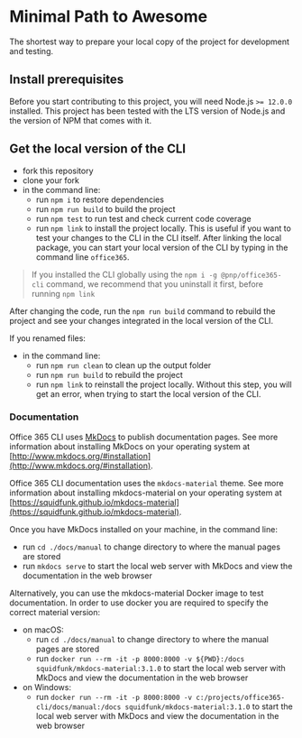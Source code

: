 # Minimal Path to Awesome

The shortest way to prepare your local copy of the project for development and testing.

## Install prerequisites

Before you start contributing to this project, you will need Node.js `>= 12.0.0` installed. This project has been tested with the LTS version of Node.js and the version of NPM that comes with it.

## Get the local version of the CLI

- fork this repository
- clone your fork
- in the command line:
  - run `npm i` to restore dependencies
  - run `npm run build` to build the project
  - run `npm test` to run test and check current code coverage
  - run `npm link` to install the project locally. This is useful if you want to test your changes to the CLI in the CLI itself. After linking the local package, you can start your local version of the CLI by typing in the command line `office365`.

> If you installed the CLI globally using the `npm i -g @pnp/office365-cli` command, we recommend that you uninstall it first, before running `npm link`

After changing the code, run the `npm run build` command to rebuild the project and see your changes integrated in the local version of the CLI.

If you renamed files:

- in the command line:
  - run `npm run clean` to clean up the output folder
  - run `npm run build` to rebuild the project
  - run `npm link` to reinstall the project locally. Without this step, you will get an error, when trying to start the local version of the CLI.

### Documentation

Office 365 CLI uses [MkDocs](http://www.mkdocs.org) to publish documentation pages. See more information about installing MkDocs on your operating system at [http://www.mkdocs.org/#installation](http://www.mkdocs.org/#installation).

Office 365 CLI documentation uses the `mkdocs-material` theme. See more information about installing mkdocs-material on your operating system at [https://squidfunk.github.io/mkdocs-material](https://squidfunk.github.io/mkdocs-material).

Once you have MkDocs installed on your machine, in the command line:

- run `cd ./docs/manual` to change directory to where the manual pages are stored
- run `mkdocs serve` to start the local web server with MkDocs and view the documentation in the web browser

Alternatively, you can use the mkdocs-material Docker image to test documentation. In order to use docker you are required to specify the correct material version:

- on macOS:
  - run `cd ./docs/manual` to change directory to where the manual pages are stored
  - run `docker run --rm -it -p 8000:8000 -v ${PWD}:/docs squidfunk/mkdocs-material:3.1.0` to start the local web server with MkDocs and view the documentation in the web browser
- on Windows:
  - run `docker run --rm -it -p 8000:8000 -v c:/projects/office365-cli/docs/manual:/docs squidfunk/mkdocs-material:3.1.0` to start the local web server with MkDocs and view the documentation in the web browser
